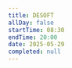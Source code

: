 ```yaml
---
title: DESOFT
allDay: false
startTime: 08:30
endTime: 20:00
date: 2025-05-29
completed: null
---
```


